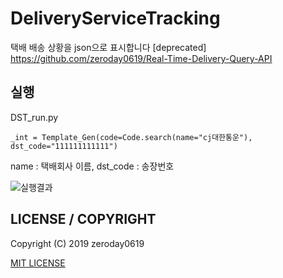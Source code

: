 # DeliveryServiceTracking
택배 배송 상황을 json으로 표시합니다 [deprecated] \
https://github.com/zeroday0619/Real-Time-Delivery-Query-API
## 실행
DST_run.py
```python3
_int = Template_Gen(code=Code.search(name="cj대한통운"), dst_code="111111111111")
```
name : 택배회사 이름,
dst_code : 송장번호

![실행결과](https://github.com/zeroday0619/DeliveryServiceTracking/blob/master/image.png)


## LICENSE / COPYRIGHT

Copyright (C) 2019 zeroday0619

[MIT LICENSE](https://github.com/zeroday0619/DeliveryServiceTracking/blob/master/LICENSE)
